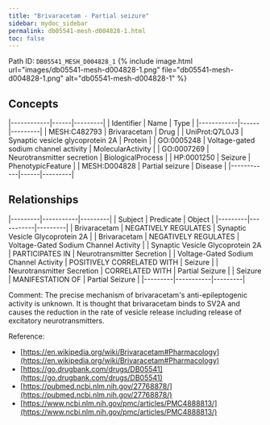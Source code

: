 ```yaml
---
title: "Brivaracetam - Partial seizure"
sidebar: mydoc_sidebar
permalink: db05541-mesh-d004828-1.html
toc: false 
---
```



Path ID: `DB05541_MESH_D004828_1`
{% include image.html url="images/db05541-mesh-d004828-1.png" file="db05541-mesh-d004828-1.png" alt="db05541-mesh-d004828-1" %}

## Concepts

|------------|------|---------|
| Identifier | Name | Type    |
|------------|------|---------|
| MESH:C482793 | Brivaracetam | Drug |
| UniProt:Q7L0J3 | Synaptic vesicle glycoprotein 2A | Protein |
| GO:0005248 | Voltage-gated sodium channel activity | MolecularActivity |
| GO:0007269 | Neurotransmitter secretion | BiologicalProcess |
| HP:0001250 | Seizure | PhenotypicFeature |
| MESH:D004828 | Partial seizure | Disease |
|------------|------|---------|

## Relationships

|---------|-----------|---------|
| Subject | Predicate | Object  |
|---------|-----------|---------|
| Brivaracetam | NEGATIVELY REGULATES | Synaptic Vesicle Glycoprotein 2A |
| Brivaracetam | NEGATIVELY REGULATES | Voltage-Gated Sodium Channel Activity |
| Synaptic Vesicle Glycoprotein 2A | PARTICIPATES IN | Neurotransmitter Secretion |
| Voltage-Gated Sodium Channel Activity | POSITIVELY CORRELATED WITH | Seizure |
| Neurotransmitter Secretion | CORRELATED WITH | Partial Seizure |
| Seizure | MANIFESTATION OF | Partial Seizure |
|---------|-----------|---------|

Comment: The precise mechanism of brivaracetam's anti-epileptogenic activity is unknown. It is thought that brivaracetam binds to SV2A and causes the reduction in the rate of vesicle release including release of excitatory neurotransmitters.

Reference: 
  - [https://en.wikipedia.org/wiki/Brivaracetam#Pharmacology](https://en.wikipedia.org/wiki/Brivaracetam#Pharmacology)
  - [https://go.drugbank.com/drugs/DB05541](https://go.drugbank.com/drugs/DB05541)
  - [https://pubmed.ncbi.nlm.nih.gov/27768878/](https://pubmed.ncbi.nlm.nih.gov/27768878/)
  - [https://www.ncbi.nlm.nih.gov/pmc/articles/PMC4888813/](https://www.ncbi.nlm.nih.gov/pmc/articles/PMC4888813/)
